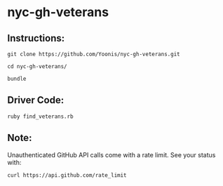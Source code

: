 # nyc-gh-veterans

## Instructions:
`git clone https://github.com/Yoonis/nyc-gh-veterans.git`

`cd nyc-gh-veterans/`

`bundle`

## Driver Code:
`ruby find_veterans.rb`

## Note:
Unauthenticated GitHub API calls come with a rate limit. See your status with:

`curl https://api.github.com/rate_limit`

